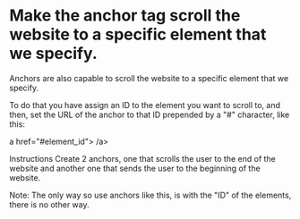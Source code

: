 #  Make the anchor tag scroll the website to a specific element that we specify.

Anchors are also capable to scroll the website to a specific element that we specify.

To do that you have assign an ID to the element you want to scroll to, and then, set the URL of the anchor to that ID prepended by a "#" character, like this:

a href="#element_id"> /a>

Instructions
Create 2 anchors, one that scrolls the user to the end of the website and another one that sends the user to the beginning of the website.

Note: The only way so use anchors like this, is with the "ID" of the elements, there is no other way.